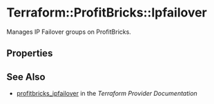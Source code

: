 # Terraform::ProfitBricks::Ipfailover

Manages IP Failover groups on ProfitBricks.

## Properties


## See Also

* [profitbricks_ipfailover](https://www.terraform.io/docs/providers/profitbricks/r/ipfailover.html) in the _Terraform Provider Documentation_